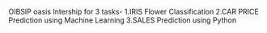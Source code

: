 OIBSIP oasis Intership for 3 tasks-
1.IRIS Flower Classification
2.CAR PRICE Prediction using Machine Learning
3.SALES Prediction using Python
